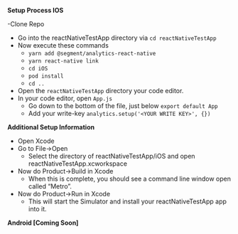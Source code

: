 **Setup Process IOS**

-Clone Repo
- Go into the reactNativeTestApp directory via `cd reactNativeTestApp`
- Now execute these commands
    - `yarn add @segment/analytics-react-native`
    - `yarn react-native link`
    - `cd iOS`
    - `pod install`
    - `cd ..`
- Open the `reactNativeTestApp` directory your code editor.
- In your code editor, open `App.js`
    - Go down to the bottom of the file, just below `export default App`
    - Add your write-key `analytics.setup('<YOUR WRITE KEY>', {})`
    
**Additional Setup Information**    
- Open Xcode
- Go to File→Open
    - Select the directory of reactNativeTestApp/iOS and open reactNativeTestApp.xcworkspace
- Now do Product→Build in Xcode
    - When this is complete, you should see a command line window open called “Metro”.
- Now do Product→Run in Xcode
    - This will start the Simulator and install your reactNativeTestApp app into it.
    
**Android [Coming Soon]**
